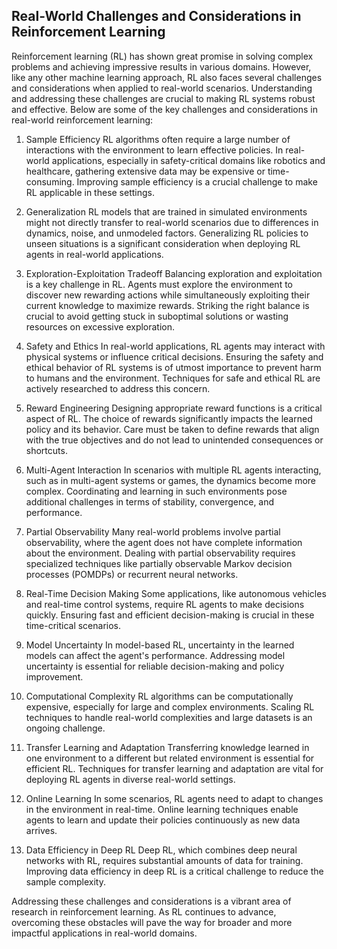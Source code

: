## Real-World Challenges and Considerations in Reinforcement Learning
Reinforcement learning (RL) has shown great promise in solving complex problems and achieving impressive results in various domains. However, like any other machine learning approach, RL also faces several challenges and considerations when applied to real-world scenarios. Understanding and addressing these challenges are crucial to making RL systems robust and effective. Below are some of the key challenges and considerations in real-world reinforcement learning:

1. Sample Efficiency
RL algorithms often require a large number of interactions with the environment to learn effective policies. In real-world applications, especially in safety-critical domains like robotics and healthcare, gathering extensive data may be expensive or time-consuming. Improving sample efficiency is a crucial challenge to make RL applicable in these settings.

2. Generalization
RL models that are trained in simulated environments might not directly transfer to real-world scenarios due to differences in dynamics, noise, and unmodeled factors. Generalizing RL policies to unseen situations is a significant consideration when deploying RL agents in real-world applications.

3. Exploration-Exploitation Tradeoff
Balancing exploration and exploitation is a key challenge in RL. Agents must explore the environment to discover new rewarding actions while simultaneously exploiting their current knowledge to maximize rewards. Striking the right balance is crucial to avoid getting stuck in suboptimal solutions or wasting resources on excessive exploration.

4. Safety and Ethics
In real-world applications, RL agents may interact with physical systems or influence critical decisions. Ensuring the safety and ethical behavior of RL systems is of utmost importance to prevent harm to humans and the environment. Techniques for safe and ethical RL are actively researched to address this concern.

5. Reward Engineering
Designing appropriate reward functions is a critical aspect of RL. The choice of rewards significantly impacts the learned policy and its behavior. Care must be taken to define rewards that align with the true objectives and do not lead to unintended consequences or shortcuts.

6. Multi-Agent Interaction
In scenarios with multiple RL agents interacting, such as in multi-agent systems or games, the dynamics become more complex. Coordinating and learning in such environments pose additional challenges in terms of stability, convergence, and performance.

7. Partial Observability
Many real-world problems involve partial observability, where the agent does not have complete information about the environment. Dealing with partial observability requires specialized techniques like partially observable Markov decision processes (POMDPs) or recurrent neural networks.

8. Real-Time Decision Making
Some applications, like autonomous vehicles and real-time control systems, require RL agents to make decisions quickly. Ensuring fast and efficient decision-making is crucial in these time-critical scenarios.

9. Model Uncertainty
In model-based RL, uncertainty in the learned models can affect the agent's performance. Addressing model uncertainty is essential for reliable decision-making and policy improvement.

10. Computational Complexity
RL algorithms can be computationally expensive, especially for large and complex environments. Scaling RL techniques to handle real-world complexities and large datasets is an ongoing challenge.

11. Transfer Learning and Adaptation
Transferring knowledge learned in one environment to a different but related environment is essential for efficient RL. Techniques for transfer learning and adaptation are vital for deploying RL agents in diverse real-world settings.

12. Online Learning
In some scenarios, RL agents need to adapt to changes in the environment in real-time. Online learning techniques enable agents to learn and update their policies continuously as new data arrives.

13. Data Efficiency in Deep RL
Deep RL, which combines deep neural networks with RL, requires substantial amounts of data for training. Improving data efficiency in deep RL is a critical challenge to reduce the sample complexity.

Addressing these challenges and considerations is a vibrant area of research in reinforcement learning. As RL continues to advance, overcoming these obstacles will pave the way for broader and more impactful applications in real-world domains.